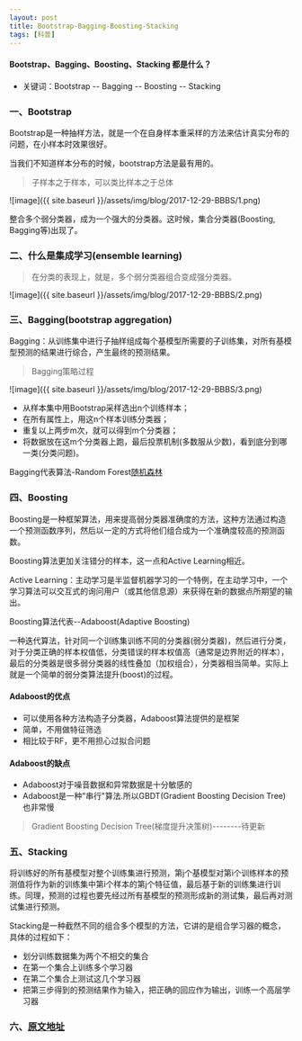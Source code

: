 ```yaml
---
layout: post
title: Bootstrap-Bagging-Boosting-Stacking
tags: [科普]
---
```

#### Bootstrap、Bagging、Boosting、Stacking 都是什么？

* 关键词：Bootstrap -- Bagging -- Boosting -- Stacking

### 一、Bootstrap

Bootstrap是一种抽样方法，就是一个在自身样本重采样的方法来估计真实分布的问题，在小样本时效果很好。

当我们不知道样本分布的时候，bootstrap方法是最有用的。

>子样本之于样本，可以类比样本之于总体

![image]({{ site.baseurl }}/assets/img/blog/2017-12-29-BBBS/1.png)

整合多个弱分类器，成为一个强大的分类器。这时候，集合分类器(Boosting, Bagging等)出现了。

### 二、什么是集成学习(ensemble learning)

>在分类的表现上，就是，多个弱分类器组合变成强分类器。

![image]({{ site.baseurl }}/assets/img/blog/2017-12-29-BBBS/2.png)

### 三、Bagging(bootstrap aggregation)

Bagging：从训练集中进行子抽样组成每个基模型所需要的子训练集，对所有基模型预测的结果进行综合，产生最终的预测结果。

>Bagging策略过程

![image]({{ site.baseurl }}/assets/img/blog/2017-12-29-BBBS/3.png)

* 从样本集中用Bootstrap采样选出n个训练样本；
* 在所有属性上，用这n个样本训练分类器；
* 重复以上两步m次，就可以得到m个分类器；
* 将数据放在这m个分类器上跑，最后投票机制(多数服从少数)，看到底分到哪一类(分类问题)。

Bagging代表算法-Random Forest[随机森林](https://s-top.github.io/2017/12/28/randomforest.html)

### 四、Boosting

Boosting是一种框架算法，用来提高弱分类器准确度的方法，这种方法通过构造一个预测函数序列，然后以一定的方式将他们组合成为一个准确度较高的预测函数。

Boosting算法更加关注错分的样本，这一点和Active Learning相近。

Active Learning：主动学习是半监督机器学习的一个特例，在主动学习中，一个学习算法可以交互式的询问用户（或其他信息源）来获得在新的数据点所期望的输出。

Boosting算法代表--Adaboost(Adaptive Boosting)

一种迭代算法，针对同一个训练集训练不同的分类器(弱分类器)，然后进行分类，对于分类正确的样本权值低，分类错误的样本权值高（通常是边界附近的样本），最后的分类器是很多弱分类器的线性叠加（加权组合），分类器相当简单。实际上就是一个简单的弱分类算法提升(boost)的过程。

#### Adaboost的优点

* 可以使用各种方法构造子分类器，Adaboost算法提供的是框架
* 简单，不用做特征筛选
* 相比较于RF，更不用担心过拟合问题

#### Adaboost的缺点

* Adaboost对于噪音数据和异常数据是十分敏感的
* Adaboost是一种"串行"算法.所以GBDT(Gradient Boosting Decision Tree)也非常慢

>Gradient Boosting Decision Tree(梯度提升决策树)--------待更新

### 五、Stacking

将训练好的所有基模型对整个训练集进行预测，第j个基模型对第i个训练样本的预测值将作为新的训练集中第i个样本的第j个特征值，最后基于新的训练集进行训练。同理，预测的过程也要先经过所有基模型的预测形成新的测试集，最后再对测试集进行预测。

Stacking是一种截然不同的组合多个模型的方法，它讲的是组合学习器的概念，具体的过程如下：

* 划分训练数据集为两个不相交的集合
* 在第一个集合上训练多个学习器
* 在第二个集合上测试这几个学习器
* 把第三步得到的预测结果作为输入，把正确的回应作为输出，训练一个高层学习器

### 六、[原文地址](https://www.jianshu.com/p/708dff71df3a)







